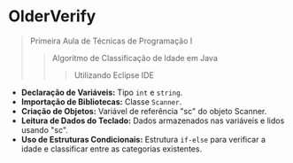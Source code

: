 # OlderVerify
> Primeira Aula de Técnicas de Programação I
> > Algoritmo de Classificação de Idade em Java
> > > Utilizando Eclipse IDE

- **Declaração de Variáveis:** Tipo `int` e `string`.
- **Importação de Bibliotecas:** Classe `Scanner`.
- **Criação de Objetos:** Variável de referência "sc" do objeto Scanner.
- **Leitura de Dados do Teclado:** Dados armazenados nas variáveis e lidos usando "sc".
- **Uso de Estruturas Condicionais:** Estrutura `if-else` para verificar a idade e classificar entre as categorias existentes.
